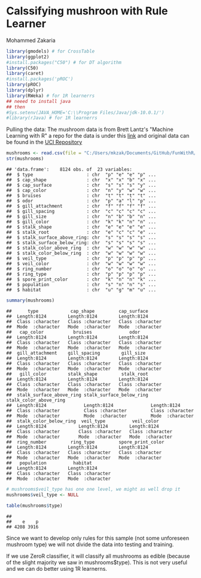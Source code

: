Calssifying mushroon with Rule Learner
================
Mohammed Zakaria

``` r
library(gmodels) # for CrossTable
library(ggplot2)
#install.packages("C50") # for DT algorithm
library(C50)
library(caret)
#install.packages('pROC')
library(pROC)
library(dplyr)
library(RWeka) # for 1R learnerrs
## neeed to install java
## then 
#Sys.setenv(JAVA_HOME='C:\\Program Files/Java/jdk-10.0.1/')
#library(rJava) # for 1R learnerrs
```

Pulling the data: The mushroom data is from Brett Lantz's "Machine Learning with R" a repo for the data is under this [link](https://github.com/mzakariaCERN/Machine-Learning-with-R-datasets/blob/master/mushrooms.csv) and original data can be found in the [UCI Repository](https://archive.ics.uci.edu/ml)

``` r
mushrooms <- read.csv(file = "C:/Users/mkzak/Documents/GitHub/FunWithR/FunWithR/4_RL/Data/mushrooms.csv", stringsAsFactors = FALSE)
str(mushrooms)
```

    ## 'data.frame':    8124 obs. of  23 variables:
    ##  $ type                    : chr  "p" "e" "e" "p" ...
    ##  $ cap_shape               : chr  "x" "x" "b" "x" ...
    ##  $ cap_surface             : chr  "s" "s" "s" "y" ...
    ##  $ cap_color               : chr  "n" "y" "w" "w" ...
    ##  $ bruises                 : chr  "t" "t" "t" "t" ...
    ##  $ odor                    : chr  "p" "a" "l" "p" ...
    ##  $ gill_attachment         : chr  "f" "f" "f" "f" ...
    ##  $ gill_spacing            : chr  "c" "c" "c" "c" ...
    ##  $ gill_size               : chr  "n" "b" "b" "n" ...
    ##  $ gill_color              : chr  "k" "k" "n" "n" ...
    ##  $ stalk_shape             : chr  "e" "e" "e" "e" ...
    ##  $ stalk_root              : chr  "e" "c" "c" "e" ...
    ##  $ stalk_surface_above_ring: chr  "s" "s" "s" "s" ...
    ##  $ stalk_surface_below_ring: chr  "s" "s" "s" "s" ...
    ##  $ stalk_color_above_ring  : chr  "w" "w" "w" "w" ...
    ##  $ stalk_color_below_ring  : chr  "w" "w" "w" "w" ...
    ##  $ veil_type               : chr  "p" "p" "p" "p" ...
    ##  $ veil_color              : chr  "w" "w" "w" "w" ...
    ##  $ ring_number             : chr  "o" "o" "o" "o" ...
    ##  $ ring_type               : chr  "p" "p" "p" "p" ...
    ##  $ spore_print_color       : chr  "k" "n" "n" "k" ...
    ##  $ population              : chr  "s" "n" "n" "s" ...
    ##  $ habitat                 : chr  "u" "g" "m" "u" ...

``` r
summary(mushrooms)
```

    ##      type            cap_shape         cap_surface       
    ##  Length:8124        Length:8124        Length:8124       
    ##  Class :character   Class :character   Class :character  
    ##  Mode  :character   Mode  :character   Mode  :character  
    ##   cap_color           bruises              odor          
    ##  Length:8124        Length:8124        Length:8124       
    ##  Class :character   Class :character   Class :character  
    ##  Mode  :character   Mode  :character   Mode  :character  
    ##  gill_attachment    gill_spacing        gill_size        
    ##  Length:8124        Length:8124        Length:8124       
    ##  Class :character   Class :character   Class :character  
    ##  Mode  :character   Mode  :character   Mode  :character  
    ##   gill_color        stalk_shape         stalk_root       
    ##  Length:8124        Length:8124        Length:8124       
    ##  Class :character   Class :character   Class :character  
    ##  Mode  :character   Mode  :character   Mode  :character  
    ##  stalk_surface_above_ring stalk_surface_below_ring stalk_color_above_ring
    ##  Length:8124              Length:8124              Length:8124           
    ##  Class :character         Class :character         Class :character      
    ##  Mode  :character         Mode  :character         Mode  :character      
    ##  stalk_color_below_ring  veil_type          veil_color       
    ##  Length:8124            Length:8124        Length:8124       
    ##  Class :character       Class :character   Class :character  
    ##  Mode  :character       Mode  :character   Mode  :character  
    ##  ring_number         ring_type         spore_print_color 
    ##  Length:8124        Length:8124        Length:8124       
    ##  Class :character   Class :character   Class :character  
    ##  Mode  :character   Mode  :character   Mode  :character  
    ##   population          habitat         
    ##  Length:8124        Length:8124       
    ##  Class :character   Class :character  
    ##  Mode  :character   Mode  :character

``` r
# mushrooms$veil_type has one one level, we might as well drop it
mushrooms$veil_type <- NULL
```

``` r
table(mushrooms$type)
```

    ## 
    ##    e    p 
    ## 4208 3916

Since we want to develop only rules for this sample (not some unforeseen mushroom type) we will not divide the data into testing and training.

If we use ZeroR classifier, it will classify all mushrooms as edible (because of the slight majority we saw in mushrooms$type). This is not very useful and we can do better using 1R learnerns.
